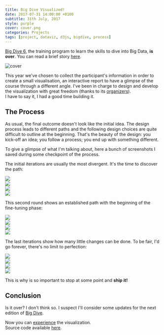 ```yaml
---
title: Big Dive Visualized!
date: 2017-07-31 14:00:00 +0100
subtitle: 31th July, 2017
style: purple
cover: cover.png
categories: Projects
tags: [project, dataviz, d3js, bigdive, process]
---
```


[Big Dive 6](http://www.bigdive.eu/), the training program to learn the skills to dive into Big Data, **is over**. You can read a brief story [here](https://medium.com/topixlab/big-dive-6-in-a-story-796b784f84da).

![cover](/assets/blog/big-dive-visualized/cover.png)

This year we've chosen to collect  the participant's information in order to create a small visualisation, an interactive report to have a glimpse of the course through a different angle. I've been in charge to design and develop the visualization with great freedom (thanks to its [organizers](https://www.top-ix.org/it/home/)).  
I have to say it, I had a good time building it.

## The Process

As usual, the final outcome doesn't look like the initial idea. The design process leads to different paths and the following design choices are quite difficult to outline at the beginning. That's the beauty of the design: you kick-off an idea; you follow a process; you end up with something different.

To give a glimpse of what I'm talking about, here a bunch of screenshots I saved during some checkpoint of the process.

The initial iterations are usually the most divergent. It's the time to discover the path:

<div class="grid pair">
<div class="grid_item padded"><img src="/assets/blog/big-dive-visualized/01.jpg" /></div>
<div class="grid_item padded"><img src="/assets/blog/big-dive-visualized/02.jpg" /></div>
<div class="grid_item padded"><img src="/assets/blog/big-dive-visualized/03.jpg" /></div>
<div class="grid_item padded"><img src="/assets/blog/big-dive-visualized/04.jpg" /></div>
</div>

This second round shows an established path with the beginning of the fine-tuning phase:

<div class="grid pair">
<div class="grid_item padded"><img src="/assets/blog/big-dive-visualized/05.jpg" /></div>
<div class="grid_item padded"><img src="/assets/blog/big-dive-visualized/06.jpg" /></div>
<div class="grid_item padded"><img src="/assets/blog/big-dive-visualized/07.jpg" /></div>
<div class="grid_item padded"><img src="/assets/blog/big-dive-visualized/08.jpg" /></div>
</div>

The last iterations show how many little changes can be done. To be fair, I'd go forever, there's no limit to perfection:

<div class="grid pair">
<div class="grid_item padded"><img src="/assets/blog/big-dive-visualized/09.jpg" /></div>
<div class="grid_item padded"><img src="/assets/blog/big-dive-visualized/10.jpg" /></div>
<div class="grid_item padded"><img src="/assets/blog/big-dive-visualized/11.jpg" /></div>
<div class="grid_item padded"><img src="/assets/blog/big-dive-visualized/12.jpg" /></div>
</div>

This is why is so important to stop at some point and **ship it!**

## Conclusion

Is it over? I don't think so. I suspect I'll consider some updates for the next edition of [Big Dive](http://www.bigdive.eu/). 

Now you can [experience](http://viz.bigdive.eu/) the visualization.  
Source code available [here](https://github.com/abusedmedia/BigDive-Viz).